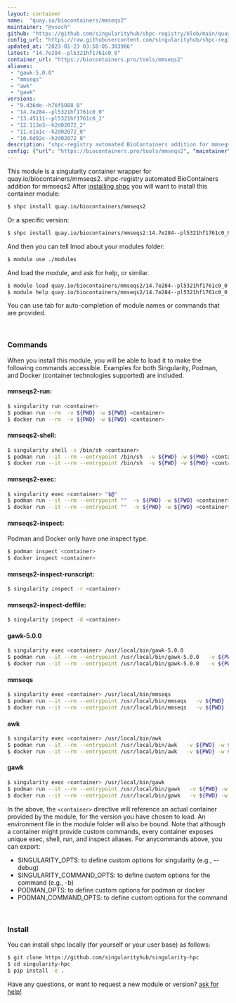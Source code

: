 ```yaml
---
layout: container
name:  "quay.io/biocontainers/mmseqs2"
maintainer: "@vsoch"
github: "https://github.com/singularityhub/shpc-registry/blob/main/quay.io/biocontainers/mmseqs2/container.yaml"
config_url: "https://raw.githubusercontent.com/singularityhub/shpc-registry/main/quay.io/biocontainers/mmseqs2/container.yaml"
updated_at: "2023-01-23 03:58:05.303986"
latest: "14.7e284--pl5321hf1761c0_0"
container_url: "https://biocontainers.pro/tools/mmseqs2"
aliases:
 - "gawk-5.0.0"
 - "mmseqs"
 - "awk"
 - "gawk"
versions:
 - "9.d36de--h76f5088_0"
 - "14.7e284--pl5321hf1761c0_0"
 - "13.45111--pl5321hf1761c0_2"
 - "12.113e3--h2d02072_2"
 - "11.e1a1c--h2d02072_0"
 - "10.6d92c--h2d02072_0"
description: "shpc-registry automated BioContainers addition for mmseqs2"
config: {"url": "https://biocontainers.pro/tools/mmseqs2", "maintainer": "@vsoch", "description": "shpc-registry automated BioContainers addition for mmseqs2", "latest": {"14.7e284--pl5321hf1761c0_0": "sha256:113d8ea13a66348f7be35045b0a94633a9fe0e2325116c08b8f441888ccc2320"}, "tags": {"9.d36de--h76f5088_0": "sha256:be4e2ed37332d1f7ed7290cedd7b90d6ef1dd01bdb5d3fa5a88d6078fb312f9b", "14.7e284--pl5321hf1761c0_0": "sha256:113d8ea13a66348f7be35045b0a94633a9fe0e2325116c08b8f441888ccc2320", "13.45111--pl5321hf1761c0_2": "sha256:72c1e3c7d017f5ce6131ee254f507d4d08c9836d10a5d91f0946696bdfa00fe3", "12.113e3--h2d02072_2": "sha256:b83cad00191547e71d736313a10003a8dcea362e8e019bada34bb12b93b82c26", "11.e1a1c--h2d02072_0": "sha256:822a6538814a5f2e19aeea8279e2bb0ad97fe0f2bf704a4761bf1ee96549122b", "10.6d92c--h2d02072_0": "sha256:d6ff6adc468dacaba19a7090bc95a9b1e5316f04811a1f2f7863c35da6cece9f"}, "docker": "quay.io/biocontainers/mmseqs2", "aliases": {"gawk-5.0.0": "/usr/local/bin/gawk-5.0.0", "mmseqs": "/usr/local/bin/mmseqs", "awk": "/usr/local/bin/awk", "gawk": "/usr/local/bin/gawk"}}
---
```


This module is a singularity container wrapper for quay.io/biocontainers/mmseqs2.
shpc-registry automated BioContainers addition for mmseqs2
After [installing shpc](#install) you will want to install this container module:


```bash
$ shpc install quay.io/biocontainers/mmseqs2
```

Or a specific version:

```bash
$ shpc install quay.io/biocontainers/mmseqs2:14.7e284--pl5321hf1761c0_0
```

And then you can tell lmod about your modules folder:

```bash
$ module use ./modules
```

And load the module, and ask for help, or similar.

```bash
$ module load quay.io/biocontainers/mmseqs2/14.7e284--pl5321hf1761c0_0
$ module help quay.io/biocontainers/mmseqs2/14.7e284--pl5321hf1761c0_0
```

You can use tab for auto-completion of module names or commands that are provided.

<br>

### Commands

When you install this module, you will be able to load it to make the following commands accessible.
Examples for both Singularity, Podman, and Docker (container technologies supported) are included.

#### mmseqs2-run:

```bash
$ singularity run <container>
$ podman run --rm  -v ${PWD} -w ${PWD} <container>
$ docker run --rm  -v ${PWD} -w ${PWD} <container>
```

#### mmseqs2-shell:

```bash
$ singularity shell -s /bin/sh <container>
$ podman run --it --rm --entrypoint /bin/sh  -v ${PWD} -w ${PWD} <container>
$ docker run --it --rm --entrypoint /bin/sh  -v ${PWD} -w ${PWD} <container>
```

#### mmseqs2-exec:

```bash
$ singularity exec <container> "$@"
$ podman run --it --rm --entrypoint ""  -v ${PWD} -w ${PWD} <container> "$@"
$ docker run --it --rm --entrypoint ""  -v ${PWD} -w ${PWD} <container> "$@"
```

#### mmseqs2-inspect:

Podman and Docker only have one inspect type.

```bash
$ podman inspect <container>
$ docker inspect <container>
```

#### mmseqs2-inspect-runscript:

```bash
$ singularity inspect -r <container>
```

#### mmseqs2-inspect-deffile:

```bash
$ singularity inspect -d <container>
```


#### gawk-5.0.0

```bash
$ singularity exec <container> /usr/local/bin/gawk-5.0.0
$ podman run --it --rm --entrypoint /usr/local/bin/gawk-5.0.0   -v ${PWD} -w ${PWD} <container> -c " $@"
$ docker run --it --rm --entrypoint /usr/local/bin/gawk-5.0.0   -v ${PWD} -w ${PWD} <container> -c " $@"
```


#### mmseqs

```bash
$ singularity exec <container> /usr/local/bin/mmseqs
$ podman run --it --rm --entrypoint /usr/local/bin/mmseqs   -v ${PWD} -w ${PWD} <container> -c " $@"
$ docker run --it --rm --entrypoint /usr/local/bin/mmseqs   -v ${PWD} -w ${PWD} <container> -c " $@"
```


#### awk

```bash
$ singularity exec <container> /usr/local/bin/awk
$ podman run --it --rm --entrypoint /usr/local/bin/awk   -v ${PWD} -w ${PWD} <container> -c " $@"
$ docker run --it --rm --entrypoint /usr/local/bin/awk   -v ${PWD} -w ${PWD} <container> -c " $@"
```


#### gawk

```bash
$ singularity exec <container> /usr/local/bin/gawk
$ podman run --it --rm --entrypoint /usr/local/bin/gawk   -v ${PWD} -w ${PWD} <container> -c " $@"
$ docker run --it --rm --entrypoint /usr/local/bin/gawk   -v ${PWD} -w ${PWD} <container> -c " $@"
```



In the above, the `<container>` directive will reference an actual container provided
by the module, for the version you have chosen to load. An environment file in the
module folder will also be bound. Note that although a container
might provide custom commands, every container exposes unique exec, shell, run, and
inspect aliases. For anycommands above, you can export:

 - SINGULARITY_OPTS: to define custom options for singularity (e.g., --debug)
 - SINGULARITY_COMMAND_OPTS: to define custom options for the command (e.g., -b)
 - PODMAN_OPTS: to define custom options for podman or docker
 - PODMAN_COMMAND_OPTS: to define custom options for the command

<br>

### Install

You can install shpc locally (for yourself or your user base) as follows:

```bash
$ git clone https://github.com/singularityhub/singularity-hpc
$ cd singularity-hpc
$ pip install -e .
```

Have any questions, or want to request a new module or version? [ask for help!](https://github.com/singularityhub/singularity-hpc/issues)